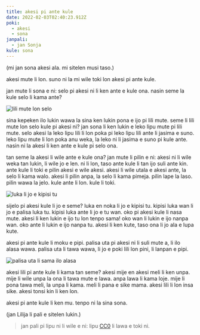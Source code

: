 ```yaml
---
title: akesi pi ante kule
date: 2022-02-03T02:40:23.912Z
poki:
  - akesi
  - sona
janpali:
  - jan Sonja
kule: sona
---
```

(mi jan sona akesi ala. mi sitelen musi taso.)

akesi mute li lon. suno ni la mi wile toki lon akesi pi ante kule. 

jan mute li sona e ni: selo pi akesi ni li ken ante e kule ona. nasin seme la kule selo li kama ante? 

![lili mute lon selo](/images/uploads/selo-akesi2.png "lili mute lon selo")

sina kepeken ilo lukin wawa la sina ken lukin pona e ijo pi lili mute. seme li lili mute lon selo kule pi akesi ni? jan sona li ken lukin e leko lipu mute pi lili mute. selo akesi la leko lipu lili li lon poka pi leko lipu lili ante li jasima e suno. leko lipu mute li lon poka anu weka, la leko ni li jasima e suno pi kule ante. nasin ni la akesi li ken ante e kule pi selo ona. 

tan seme la akesi li wile ante e kule ona? jan mute li pilin e ni: akesi ni li wile weka tan lukin, li wile jo e len. ni li lon, taso ante kule li tan ijo suli ante kin. ante kule li toki e pilin akesi e wile akesi. akesi li wile utala e akesi ante, la selo li kama walo. akesi li pilin anpa, la selo li kama pimeja. pilin lape la laso. pilin wawa la jelo. kule ante li lon. kule li toki.

![luka li jo e kipisi tu](/images/uploads/luka-akesi2.png "luka li jo e kipisi tu")

sijelo pi akesi kule li jo e seme? luka en noka li jo e kipisi tu. kipisi luka wan li jo e palisa luka tu. kipisi luka ante li jo e tu wan. oko pi akesi kule li nasa mute. akesi li ken lukin e ijo tu lon tenpo sama! oko wan li lukin e ijo nanpa wan. oko ante li lukin e ijo nanpa tu. akesi li ken kute, taso ona li jo ala e lupa kute.

akesi pi ante kule li moku e pipi. palisa uta pi akesi ni li suli mute a, li ilo alasa wawa. palisa uta li tawa wawa, li jo e poki lili lon pini, li lanpan e pipi.

![palisa uta li sama ilo alasa](/images/uploads/uta-akesi2.png "palisa uta li sama ilo alasa")

akesi lili pi ante kule li kama tan seme? akesi mije en akesi meli li ken unpa. mije li wile unpa la ona li tawa mute e lawa. anpa lawa li kama loje. mije li pona tawa meli, la unpa li kama. meli li pana e sike mama. akesi lili li lon insa sike. akesi tonsi kin li ken lon.

akesi pi ante kule li ken mu. tenpo ni la sina sona.

(jan Lilija li pali e sitelen lukin.)

> jan pali pi lipu ni li wile e ni: lipu [CC0](https://creativecommons.org/share-your-work/public-domain/cc0/) li lawa e toki ni.